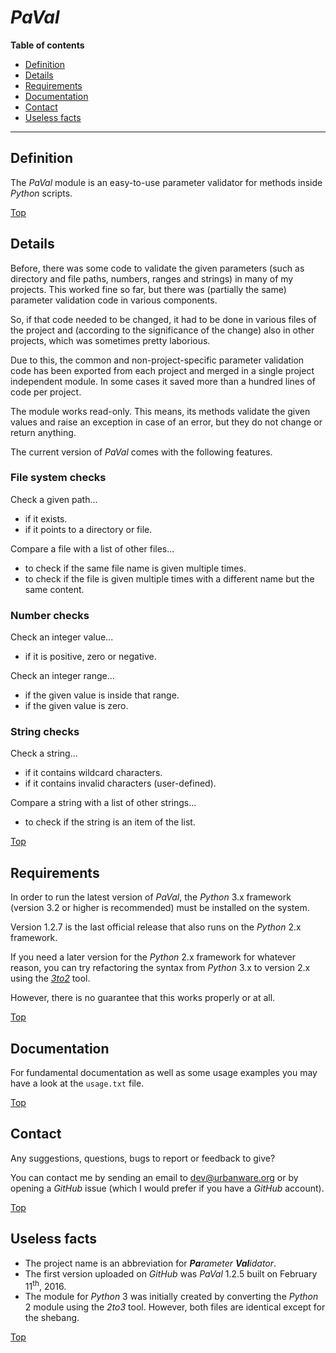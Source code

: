 # *PaVal*

**Table of contents**
*   [Definition](#definition)
*   [Details](#details)
*   [Requirements](#requirements)
*   [Documentation](#documentation)
*   [Contact](#contact)
*   [Useless facts](#useless-facts)

----

## Definition

The *PaVal* module is an easy-to-use parameter validator for methods inside *Python* scripts.

[Top](#paval)

## Details

Before, there was some code to validate the given parameters (such as directory and file paths, numbers, ranges and strings) in many of my projects. This worked fine so far, but there was (partially the same) parameter validation code in various components.

So, if that code needed to be changed, it had to be done in various files of the project and (according to the significance of the change) also in other projects, which was sometimes pretty laborious.

Due to this, the common and non-project-specific parameter validation code has been exported from each project and merged in a single project independent module. In some cases it saved more than a hundred lines of code per project.

The module works read-only. This means, its methods validate the given values and raise an exception in case of an error, but they do not change or return anything.

The current version of *PaVal* comes with the following features.

### File system checks

Check a given path...

*   if it exists.
*   if it points to a directory or file.

Compare a file with a list of other files...

*   to check if the same file name is given multiple times.
*   to check if the file is given multiple times with a different name but the same content.

### Number checks

Check an integer value...

*   if it is positive, zero or negative.

Check an integer range...

*   if the given value is inside that range.
*   if the given value is zero.

### String checks

Check a string...

*   if it contains wildcard characters.
*   if it contains invalid characters (user-defined).

Compare a string with a list of other strings...

*   to check if the string is an item of the list.

[Top](#paval)

## Requirements

In order to run the latest version of *PaVal*, the *Python* 3.x framework (version 3.2 or higher is recommended) must be installed on the system.

Version 1.2.7 is the last official release that also runs on the *Python* 2.x framework.

If you need a later version for the *Python* 2.x framework for whatever reason, you can try refactoring the syntax from *Python* 3.x to version 2.x using the *[3to2](https://pypi.python.org/pypi/3to2)* tool.

However, there is no guarantee that this works properly or at all.

[Top](#paval)

## Documentation

For fundamental documentation as well as some usage examples you may have a look at the `usage.txt` file.

[Top](#paval)

## Contact

Any suggestions, questions, bugs to report or feedback to give?

You can contact me by sending an email to [dev@urbanware.org](mailto:dev@urbanware.org) or by opening a *GitHub* issue (which I would prefer if you have a *GitHub* account).

[Top](#paval)

## Useless facts

*   The project name is an abbreviation for ***Pa****rameter* ***Val****idator*.
*   The first version uploaded on *GitHub* was *PaVal* 1.2.5 built on February 11<sup>th</sup>, 2016.
*   The module for *Python* 3 was initially created by converting the *Python* 2 module using the *2to3* tool. However, both files are identical except for the shebang.

[Top](#paval)
